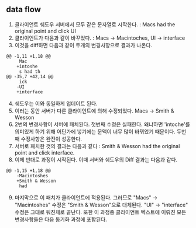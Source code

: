 ## data flow 

1. 클라이언트 쉐도우 서버에서 모두 같은 문자열로 시작한다. : Macs had the original point and click UI
2. 클라이언트가 다음과 같이 바꾸었다. : Macs -> Macintoches, UI -> interface
3. 이것을 diff하면 다음과 같이 두개의 변경사항으로 결과가 나온다.

```
@@ -1,11 +1,18 @@
     Mac
    +intoshe
     s had th
@@ -35,7 +42,14 @@
     ick
    -UI
    +interface
```

4. 쉐도우는 이와 동일하게 업데이트 된다.
5. 이러는 동안 서버가 다른 클라이언트에 의해 수정되었다. Macs -> Smith & Wesson 
6. 2번의 변경사항이 서버에 패치된다. 첫번째 수정은 실패한다. 왜냐하면 'intoche'를 의미있게 하기 위해 어딘가에 넣기에는 문맥이 너무 많이 바뀌었기 때문이다. 두번째 수정사항은 완전이 성공한다. 
7. 서버로 패치한 것의 결과는 다음과 같다 : Smith & Wesson had the original point and click interface.
8. 이제 반대로 과정이 시작된다. 이때 서버와 쉐도우의 Diff 결과는 다음과 같다. 

```
@@ -1,15 +1,18 @@
    -Macintoshes
    +Smith & Wesson
     had
```

9. 마지막으로 이 패치가 클라이언트에 적용된다. 그러므로 "Macs" → "Macintoshes" 수정은 "Smith & Wesson"으로 대체된다. "UI" → "interface" 수정은 그대로 둬진체로 끝난다. 또한 이 과정중 클라이언트 텍스트에 이뤄진 모든 변경사항들은 다음 동기화 과정에 포함된다.
